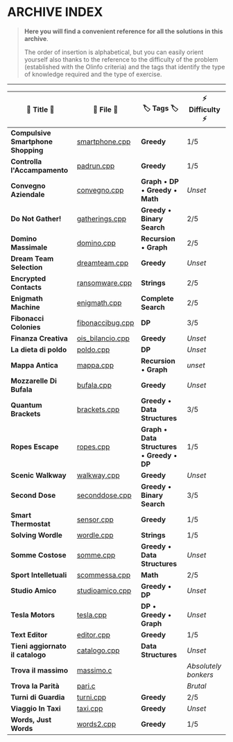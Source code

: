 # ARCHIVE INDEX

> **Here you will find a convenient reference for all the solutions in this archive**.
> 
> The order of insertion is alphabetical, but you can easily orient yourself also thanks to the reference to the difficulty of the problem (established with the Olinfo criteria) and the tags that identify the type of knowledge required and the type of exercise.
 
<hr>

| 📖 Title 📖                          | 📁 File 📁                                                         | 🏷️ Tags 🏷️                                              | ⚡ Difficulty ⚡       |
| ---------------------------------- | ---------------------------------------------------------------- | ----------------------------------------------------- | -------------------- |
| **Compulsive Smartphone Shopping** | [smartphone.cpp](Compulsive_Smartphones_Shopping/smartphone.cpp) | **Greedy**                                            | 1/5                  |
| **Controlla l'Accampamento**       | [padrun.cpp](Controllare_l_Accampamento/padrun.cpp)              | **Greedy**                                            | 1/5                  |
| **Convegno Aziendale**             | [convegno.cpp](Convegno_Aziendale/convegno.cpp)                  | **Graph** • **DP** • **Greedy** • **Math**            | *Unset*              |
| **Do Not Gather!**                 | [gatherings.cpp](Do_Not_gather!/gatherings.cpp)                  | **Greedy** • **Binary Search**                        | 2/5                  |
| **Domino Massimale**               | [domino.cpp](Domino_Massimale/domino.cpp)                        | **Recursion** • **Graph**                             | 2/5                  |
| **Dream Team Selection**           | [dreamteam.cpp](Dream_Team_Selection/dreamteam.cpp)              | **Greedy**                                            | *Unset*              |
| **Encrypted Contacts**             | [ransomware.cpp](Encrypted_Contacts/ransomware.cpp)              | **Strings**                                           | 2/5                  |
| **Enigmath Machine**               | [enigmath.cpp](Enigmath_Machine/enigmath.cpp)                    | **Complete Search**                                   | 2/5                  |
| **Fibonacci Colonies**             | [fibonaccibug.cpp](Fibonacci_Colonies/fibonaccibug.cpp)          | **DP**                                                | 3/5                  |
| **Finanza Creativa**               | [ois_bilancio.cpp](Finanza_Creativa/ois_bilancio.cpp)            | **Greedy**                                            | *Unset*              |
| **La dieta di poldo**              | [poldo.cpp](La_dieta_di_Poldo/poldo.cpp)                         | **DP**                                                | *Unset*              |
| **Mappa Antica**                   | [mappa.cpp](Mappa_Antica/mappa.cpp)                              | **Recursion** • **Graph**                             | *unset*              |
| **Mozzarelle Di Bufala**           | [bufala.cpp](Mozzarelle_Di_Bufala/bufale.cpp)                    | **Greedy**                                            | *Unset*              |
| **Quantum Brackets**               | [brackets.cpp](Quantum_Brackets/brackets.cpp)                    | **Greedy** • **Data Structures**                      | 3/5                  |
| **Ropes Escape**                   | [ropes.cpp](Ropes_Excape/ropes.cpp)                              | **Graph** • **Data Structures** • **Greedy** • **DP** | 1/5                  |
| **Scenic Walkway**                 | [walkway.cpp](Scenic_Walkway/walkway.cpp)                        | **Greedy**                                            | *Unset*              |
| **Second Dose**                    | [seconddose.cpp](Second_Dose/seconddose.cpp)                     | **Greedy** • **Binary Search**                        | 3/5                  |
| **Smart Thermostat**               | [sensor.cpp](Smart_Thermostat/sensor.cpp)                        | **Greedy**                                            | 1/5                  |
| **Solving Wordle**                 | [wordle.cpp](Solving_Wordle/wordle.cpp)                          | **Strings**                                           | 1/5                  |
| **Somme Costose**                  | [somme.cpp](Somme_Costose/somme.cpp)                             | **Greedy** • **Data Structures**                      | *Unset*              |
| **Sport Intelletuali**             | [scommessa.cpp](Sport_intellettuali/scommessa.cpp)               | **Math**                                              | 2/5                  |
| **Studio Amico**                   | [studioamico.cpp](Studio_amico/studioamico.cpp)                  | **Greedy** • **DP**                                   | *Unset*              |
| **Tesla Motors**                   | [tesla.cpp](Tesla_Motors/tesla.cpp)                              | **DP** • **Greedy** • **Graph**                       | *Unset*              |
| **Text Editor**                    | [editor.cpp](Text_Editor/editor.cpp)                             | **Greedy**                                            | 1/5                  |
| **Tieni aggiornato il catalogo**   | [catalogo.cpp](Tieni_aggiornato_il_catalogo/catalogo.cpp)        | **Data Structures**                                   | *Unset*              |
| **Trova il massimo**               | [massimo.c](Trova_il_massimo/massimo.c)                          |                                                       | *Absolutely bonkers* |
| **Trova la Parità**                | [pari.c](Trova_la_parità/pari.c)                                 |                                                       | *Brutal*             |
| **Turni di Guardia**               | [turni.cpp](Turni_Di_Guardia/turni.cpp)                          | **Greedy**                                            | 2/5                  |
| **Viaggio In Taxi**                | [taxi.cpp](Viaggio_In_Taxi/taxi.cpp)                             | **Greedy**                                            | *Unset*              |
| **Words, Just Words**              | [words2.cpp](Words_Just_Words/words2.cpp)                        | **Greedy**                                            | 1/5                  |
